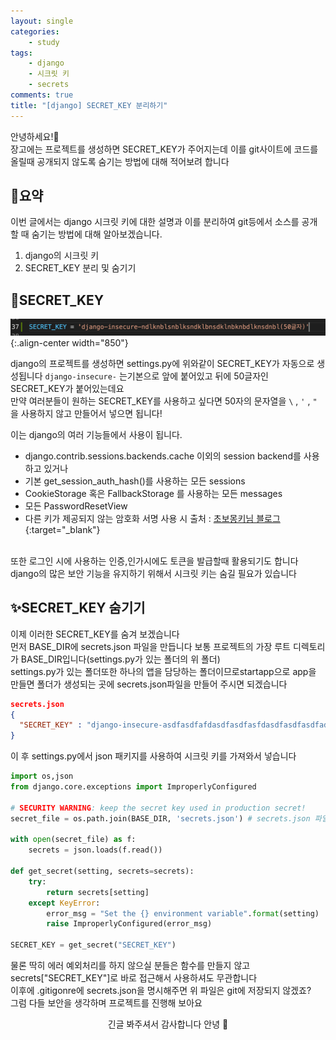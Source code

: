 ```yaml
---
layout: single
categories:
    - study
tags:
    - django
    - 시크릿 키
    - secrets
comments: true
title: "[django] SECRET_KEY 분리하기"
---
```


안녕하세요!👋<br>
장고에는 프로젝트를 생성하면 SECRET_KEY가 주어지는데 이를 git사이트에 코드를 올릴때 공개되지 않도록 숨기는 방법에 대해 적어보려 합니다<br>


## 🙏요약
이번 글에서는 django 시크릿 키에 대한 설명과 이를 분리하여 git등에서 소스를 공개할 때 숨기는 방법에 대해 알아보겠습니다.<br>

1. django의 시크릿 키
2. SECRET_KEY 분리 및 숨기기

## 📔SECRET_KEY

![image](/assets/images/0728_28/secret_1.png){:.align-center width="850"}  <br>

django의 프로젝트를 생성하면 settings.py에 위와같이 SECRET_KEY가 자동으로 생성됩니다 `django-insecure-` 는기본으로 앞에 붙어있고 뒤에 50글자인 SECRET_KEY가 붙어있는데요<br>
만약 여러분들이 원하는 SECRET_KEY를 사용하고 싶다면 50자의 문자열을 `\` , `'` , `"` 을 사용하지 않고 만들어서 넣으면 됩니다!<br>

이는 django의 여러 기능들에서 사용이 됩니다.<br>
- django.contrib.sessions.backends.cache 이외의 session backend를 사용하고 있거나
- 기본 get_session_auth_hash()를 사용하는 모든 sessions
- CookieStorage 혹은 FallbackStorage 를 사용하는 모든 messages
- 모든 PasswordResetView
- 다른 키가 제공되지 않는 암호화 서명 사용 시 
출처 : [초보몽키님 블로그](https://wayhome25.github.io/django/2017/07/11/django-settings-secret-key/){:target="_blank"}<br>
<br>
또한 로그인 시에 사용하는 인증,인가시에도 토큰을 발급할때 활용되기도 합니다<br>
django의 많은 보안 기능을 유지하기 위해서 시크릿 키는 숨길 필요가 있습니다<br>


## ✨SECRET_KEY 숨기기
이제 이러한 SECRET_KEY를 숨겨 보겠습니다<br>
먼저 BASE_DIR에 secrets.json 파일을 만듭니다 보통 프로젝트의 가장 루트 디렉토리가 BASE_DIR입니다(settings.py가 있는 폴더의 위 폴더)<br>
settings.py가 있는 폴더또한 하나의 앱을 담당하는 폴더이므로startapp으로 app을 만들면 폴더가 생성되는 곳에 secrets.json파일을 만들어 주시면 되겠습니다<br>
  
```json
secrets.json
{
  "SECRET_KEY" : "django-insecure-asdfasdfafdasdfasdfasfdasdfasdfasdfadsfasdfasdff(50글자)"
}
```
  
이 후 settings.py에서 json 패키지를 사용하여 시크릿 키를 가져와서 넣습니다<br>
  
```py
import os,json
from django.core.exceptions import ImproperlyConfigured

# SECURITY WARNING: keep the secret key used in production secret!
secret_file = os.path.join(BASE_DIR, 'secrets.json') # secrets.json 파일 위치를 명시

with open(secret_file) as f:
    secrets = json.loads(f.read())

def get_secret(setting, secrets=secrets):
    try:
        return secrets[setting]
    except KeyError:
        error_msg = "Set the {} environment variable".format(setting)
        raise ImproperlyConfigured(error_msg)

SECRET_KEY = get_secret("SECRET_KEY")

```
  
물론 딱히 에러 예외처리를 하지 않으실 분들은 함수를 만들지 않고 secrets["SECRET_KEY"]로 바로 접근해서 사용하셔도 무관합니다<br>
이후에 .gitigonre에 secrets.json을 명시해주면 위 파일은 git에 저장되지 않겠죠?<br>
그럼 다들 보안을 생각하며 프로젝트를 진행해 보아요<br>

<center>긴글 봐주셔서 감사합니다 안녕 👋</center>